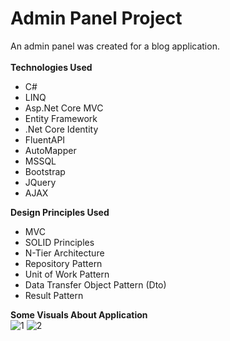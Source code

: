 # Admin Panel Project 
An admin panel was created for a blog application.  
<br />
<b>Technologies Used</b>
 * C#
 * LINQ
 * Asp.Net Core MVC 
 * Entity Framework 
 * .Net Core Identity
 * FluentAPI
 * AutoMapper
 * MSSQL
 * Bootstrap
 * JQuery
 * AJAX

<b>Design Principles Used</b><br>
 * MVC
 * SOLID Principles
 * N-Tier Architecture
 * Repository Pattern
 * Unit of Work Pattern
 * Data Transfer Object Pattern (Dto)
 * Result Pattern

<b>Some Visuals About Application</b><br>
![1](https://user-images.githubusercontent.com/99497305/191958173-97bf18d7-8ade-41ec-bdde-e833d8ec936a.png)
![2](https://user-images.githubusercontent.com/99497305/191958205-6e156910-f72a-4ecf-8e4e-895df7d7b44c.png)
